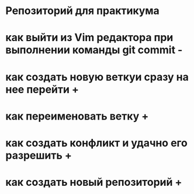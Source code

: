 # Репозиторий для практикума

# как выйти из Vim редактора при выполнении команды git commit -

# как создать новую веткуи сразу на нее перейти +

# как  переименовать ветку +

# как создать конфликт и удачно его разрешить +

# как создать новый репозиторий +
